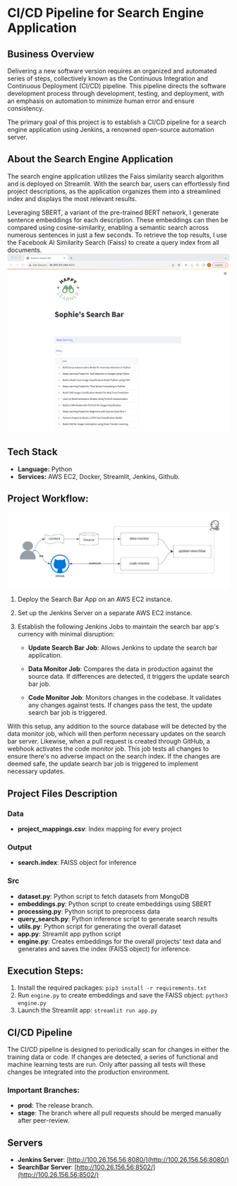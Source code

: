 # CI/CD Pipeline for Search Engine Application

## Business Overview

Delivering a new software version requires an organized and automated series of steps, collectively known as the Continuous Integration and Continuous Deployment (CI/CD) pipeline. This pipeline directs the software development process through development, testing, and deployment, with an emphasis on automation to minimize human error and ensure consistency.

The primary goal of this project is to establish a CI/CD pipeline for a search engine application using Jenkins, a renowned open-source automation server.

## About the Search Engine Application

The search engine application utilizes the Faiss similarity search algorithm and is deployed on Streamlit. With the search bar, users can effortlessly find project descriptions, as the application organizes them into a streamlined index and displays the most relevant results.

Leveraging SBERT, a variant of the pre-trained BERT network, I generate sentence embeddings for each description. These embeddings can then be compared using cosine-similarity, enabling a semantic search across numerous sentences in just a few seconds. To retrieve the top results, I use the Facebook AI Similarity Search (Faiss) to create a query index from all documents.
![web](web.png)

## Tech Stack

- **Language:** Python
- **Services:** AWS EC2, Docker, Streamlit, Jenkins, Github.


## Project Workflow:
![t5](tutorial/t5.png)
1. Deploy the Search Bar App on an AWS EC2 instance.
2. Set up the Jenkins Server on a separate AWS EC2 instance.
3. Establish the following Jenkins Jobs to maintain the search bar app's currency with minimal disruption:

   - **Update Search Bar Job**: Allows Jenkins to update the search bar application.
   
   - **Data Monitor Job**: Compares the data in production against the source data. If differences are detected, it triggers the update search bar job.
     
   - **Code Monitor Job**: Monitors changes in the codebase. It validates any changes against tests. If changes pass the test, the update search bar job is triggered.

With this setup, any addition to the source database will be detected by the data monitor job, which will then perform necessary updates on the search bar server. Likewise, when a pull request is created through GitHub, a webhook activates the code monitor job. This job tests all changes to ensure there's no adverse impact on the search index. If the changes are deemed safe, the update search bar job is triggered to implement necessary updates.


## Project Files Description

### Data
- **project_mappings.csv**: Index mapping for every project

### Output
- **search.index**: FAISS object for inference

### Src
- **dataset.py**: Python script to fetch datasets from MongoDB
- **embeddings.py**: Python script to create embeddings using SBERT
- **processing.py**: Python script to preprocess data
- **query_search.py**: Python inference script to generate search results
- **utils.py**: Python script for generating the overall dataset
- **app.py**: Streamlit app python script
- **engine.py**: Creates embeddings for the overall projects' text data and generates and saves the index (FAISS object) for inference.

## Execution Steps:

1. Install the required packages: `pip3 install -r requirements.txt`
2. Run `engine.py` to create embeddings and save the FAISS object: `python3 engine.py`
3. Launch the Streamlit app: `streamlit run app.py`


## CI/CD Pipeline

The CI/CD pipeline is designed to periodically scan for changes in either the training data or code. If changes are detected, a series of functional and machine learning tests are run. Only after passing all tests will these changes be integrated into the production environment.

### Important Branches:
- **prod**: The release branch.
- **stage**: The branch where all pull requests should be merged manually after peer-review.

## Servers

- **Jenkins Server**: [http://100.26.156.56:8080/](http://100.26.156.56:8080/)
- **SearchBar Server**: [http://100.26.156.56:8502/](http://100.26.156.56:8502/)


